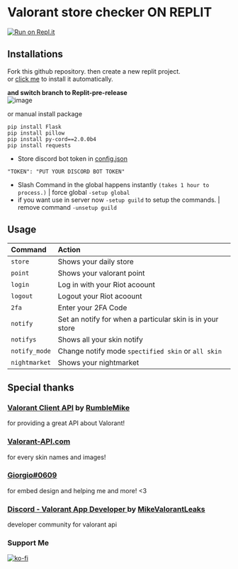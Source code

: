 # Valorant store checker ON REPLIT

[![Run on Repl.it](https://repl.it/badge/github/staciax/ValorantStoreChecker-discord-bot)](https://replit.com/github/staciax/ValorantStoreChecker-discord-bot)

## Installations

Fork this github repository. then create a new replit project.<br>
or [click me](https://replit.com/github/staciax/ValorantStoreChecker-discord-bot) to install it automatically.

**and switch branch to Replit-pre-release**<br>
![image](https://i.imgur.com/kRPmKXb.png)

or manual install package
```
pip install Flask
pip install pillow
pip install py-cord==2.0.0b4
pip install requests
```

* Store discord bot token in [config.json](https://github.com/staciax/ValorantStoreChecker-discord-bot/blob/master/config.json)
```
"TOKEN": "PUT YOUR DISCORD BOT TOKEN"
```

* Slash Command in the global happens instantly `(takes 1 hour to process.)` | force global `-setup global`
* if you want use in server now `-setup guild` to setup the commands. | remove command `-unsetup guild`

## Usage

| Command                       | Action                                                                                                     |
| :---------------------------- | :--------------------------------------------------------------------------------------------------------- |
| `store`  | Shows your daily store |
| `point`  | Shows your valorant point |
| `login`  | Log in with your Riot acoount |
| `logout`  | Logout your Riot acoount |
| `2fa`  | Enter your 2FA Code |
| `notify`  | Set an notify for when a particular skin is in your store |
| `notifys`  | Shows all your skin notify |
| `notify_mode`  | Change notify mode `spectified skin` or `all skin` |
| `nightmarket`  | Shows your nightmarket |

## Special thanks

### [Valorant Client API](https://github.com/RumbleMike/ValorantClientAPI) by [RumbleMike](https://github.com/RumbleMike)
for providing a great API about Valorant!

### [Valorant-API.com](https://valorant-api.com/)
for every skin names and images!

### [Giorgio#0609](https://github.com/giorgi-o)
for embed design and helping me and more! <3

### [Discord - Valorant App Developer ](https://discord.gg/a9yzrw3KAm) by [MikeValorantLeaks](https://github.com/RumbleMike)
developer community for valorant api

### Support Me

[![ko-fi](https://ko-fi.com/img/githubbutton_sm.svg)](https://ko-fi.com/staciax)
